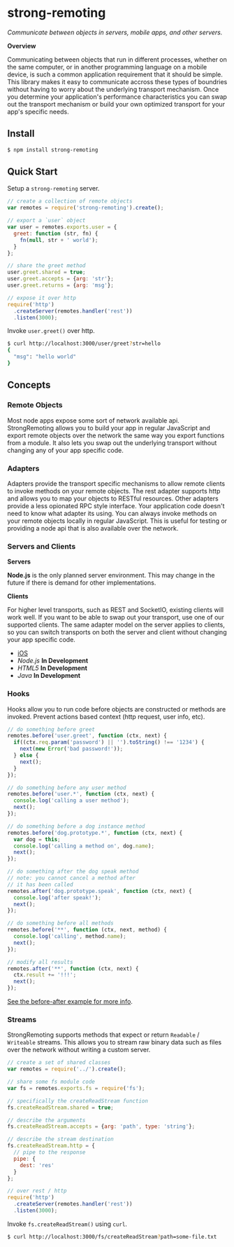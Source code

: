 # strong-remoting

_Communicate between objects in servers, mobile apps, and other servers._

**Overview**

Communicating between objects that run in different processes, whether on the same computer, or in another programming language on a mobile device, is such a common application requirement that it should be simple. This library makes it easy to communicate accross these types of boundries without having to worry about the underlying transport mechanism. Once you determine your application's performance characteristics you can swap out the transport mechanism or build your own optimized transport for your app's specific needs.

## Install

```sh
$ npm install strong-remoting
```

## Quick Start

Setup a `strong-remoting` server.

```js
// create a collection of remote objects
var remotes = require('strong-remoting').create();

// export a `user` object
var user = remotes.exports.user = {
  greet: function (str, fn) {
    fn(null, str + ' world');
  }
};

// share the greet method
user.greet.shared = true;
user.greet.accepts = {arg: 'str'};
user.greet.returns = {arg: 'msg'};

// expose it over http
require('http')
  .createServer(remotes.handler('rest'))
  .listen(3000);
```

Invoke `user.greet()` over http.

```sh
$ curl http://localhost:3000/user/greet?str=hello
{
  "msg": "hello world"
}
```

## Concepts

### Remote Objects

Most node apps expose some sort of network available api. StrongRemoting allows you to build your app in regular JavaScript and export remote objects over the network the same way you export functions from a module. It also lets you swap out the underlying transport without changing any of your app specific code.

### Adapters

Adapters provide the transport specific mechanisms to allow remote clients to invoke methods on your remote objects. The rest adapter supports http and allows you to map your objects to RESTful resources. Other adapters provide a less opionated RPC style interface. Your application code doesn't need to know what adapter its using. You can always invoke methods on your remote objects locally in regular JavaScript. This is useful for testing or providing a node api that is also available over the network.

### Servers and Clients

**Servers**

**Node.js** is the only planned server environment. This may change in the future if there is demand for other implementations.

**Clients**

For higher level transports, such as REST and SocketIO, existing clients will work well. If you want to be able to swap out your transport, use one of our supported clients. The same adapter model on the server applies to clients, so you can switch transports on both the server and client without changing your app specific code.

 - [iOS](http://docs.strongloop.com/strong-remoting-clients#ios)
 - _Node.js_  **In Development** 
 - _HTML5_  **In Development**
 - _Java_  **In Development**
 
### Hooks

Hooks allow you to run code before objects are constructed or methods are invoked. Prevent actions based context (http request, user info, etc).

```js
// do something before greet
remotes.before('user.greet', function (ctx, next) {
  if((ctx.req.param('password') || '').toString() !== '1234') {
    next(new Error('bad password!'));
  } else {
    next();
  }
});

// do something before any user method
remotes.before('user.*', function (ctx, next) {
  console.log('calling a user method');
  next();
});

// do something before a dog instance method
remotes.before('dog.prototype.*', function (ctx, next) {
  var dog = this;
  console.log('calling a method on', dog.name);
  next();
});

// do something after the dog speak method
// note: you cannot cancel a method after
// it has been called
remotes.after('dog.prototype.speak', function (ctx, next) {
  console.log('after speak!');
  next();
});

// do something before all methods
remotes.before('**', function (ctx, next, method) {
  console.log('calling', method.name);
  next();
});

// modify all results
remotes.after('**', function (ctx, next) {
  ctx.result += '!!!';
  next();
});
```

[See the before-after example for more info](https://github.com/strongloop/strong-remoting/blob/master/example/before-after.js).

### Streams

StrongRemoting supports methods that expect or return `Readable` / `Writeable` streams. This allows you to stream raw binary data such as files over the network without writing a custom server.

```js
// create a set of shared classes
var remotes = require('../').create();

// share some fs module code
var fs = remotes.exports.fs = require('fs');

// specifically the createReadStream function
fs.createReadStream.shared = true;

// describe the arguments
fs.createReadStream.accepts = {arg: 'path', type: 'string'};

// describe the stream destination
fs.createReadStream.http = {
  // pipe to the response
  pipe: {
    dest: 'res'
  }
};

// over rest / http
require('http')
  .createServer(remotes.handler('rest'))
  .listen(3000);
```

Invoke `fs.createReadStream()` using `curl`.

```sh
$ curl http://localhost:3000/fs/createReadStream?path=some-file.txt
```
